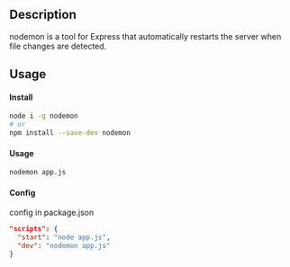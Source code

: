 ## Description

nodemon is a tool for Express that automatically restarts the server when file changes are detected.

## Usage

#### Install
```bash
node i -g nodemon
# or
npm install --save-dev nodemon
```

#### Usage
```bash
nodemon app.js
```

#### Config
config in package.json
```json
"scripts": {
  "start": "node app.js",
  "dev": "nodemon app.js"
}

```


